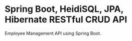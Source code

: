 # Spring Boot, HeidiSQL, JPA, Hibernate RESTful CRUD API
 Employee Management API using Spring Boot.  
